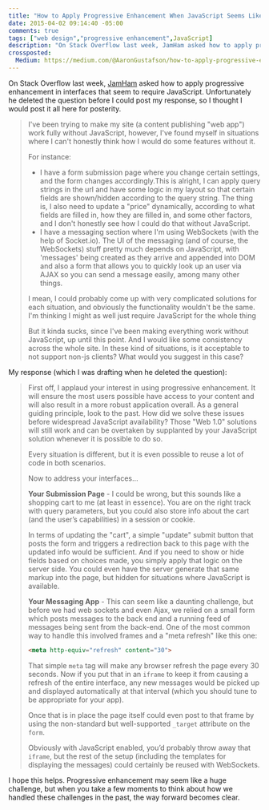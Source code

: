 ```yaml
---
title: "How to Apply Progressive Enhancement When JavaScript Seems Like a Requirement"
date: 2015-04-02 09:14:40 -05:00
comments: true
tags: ["web design","progressive enhancement",JavaScript]
description: "On Stack Overflow last week, JamHam asked how to apply progressive enhancement in interfaces that seem to require JavaScript. Unfortunately he deleted the question before I could post my response, so I thought I would post it all here for posterity."
crossposted:
  Medium: https://medium.com/@AaronGustafson/how-to-apply-progressive-enhancement-when-javascript-seems-like-a-requirement-6cf91e0822cf
---
```


On Stack Overflow last week, [JamHam](http://stackoverflow.com/users/4719194/jamham) asked how to apply progressive enhancement in interfaces that seem to require JavaScript. Unfortunately he deleted the question before I could post my response, so I thought I would post it all here for posterity.

<!-- more -->

> I've been trying to make my site (a content publishing "web app") work fully without JavaScript, however, I've found myself in situations where I can't honestly think how I would do some features without it.
>
> For instance:
>
> * I have a form submission page where you change certain settings, and the form changes accordingly.This is alright, I can apply query strings in the url and have some logic in my layout so that certain fields are shown/hidden according to the query string. The thing is, I also need to update a "price" dynamically, according to what fields are filled in, how they are filled in, and some other factors, and I don't honestly see how I could do that without JavaScript.
> * I have a messaging section where I'm using WebSockets (with the help of Socket.io). The UI of the messaging (and of course, the
WebSockets) stuff pretty much depends on JavaScript, with 'messages' being created as they arrive and appended into DOM and also a form that allows you to quickly look up an user via AJAX so you can send a message easily, among many other things.
>
> I mean, I could probably come up with very complicated solutions for each situation, and obviously the functionality wouldn't be the same. I'm thinking I might as well just require JavaScript for the whole thing
>
> But it kinda sucks, since I've been making everything work without JavaScript, up until this point. And I would like some consistency across the whole site. In these kind of situations, is it acceptable to not support non-js clients? What would you suggest in this case?

My response (which I was drafting when he deleted the question):

> First off, I applaud your interest in using progressive enhancement. It will ensure the most users possible have access to your content and will also result in a more robust application overall. As a general guiding principle, look to the past. How did we solve these issues before widespread JavaScript availability? Those "Web 1.0" solutions will still work and can be overtaken by supplanted by your JavaScript solution whenever it is possible to do so.
>
> Every situation is different, but it is even possible to reuse a lot of code in both scenarios.
>
> Now to address your interfaces…
>
> **Your Submission Page** - I could be wrong, but this sounds like a shopping cart to me (at least in essence). You are on the right track with query parameters, but you could also store info about the cart (and the user’s capabilities) in a session or cookie.
>
> In terms of updating the "cart", a simple "update" submit button that posts the form and triggers a redirection back to this page with the updated info would be sufficient. And if you need to show or hide fields based on choices made, you simply apply that logic on the server side. You could even have the server generate that same markup into the page, but hidden for situations where JavaScript is available.
>
> **Your Messaging App** - This can seem like a daunting challenge, but before we had web sockets and even Ajax, we relied on a small form which posts messages to the back end and a running feed of messages being sent from the back-end. One of the most common way to handle this involved frames and a "meta refresh" like this one:
>
> ```html
> <meta http-equiv="refresh" content="30">
> ```
>
> That simple `meta` tag will make any browser refresh the page every 30 seconds. Now if you put that in an `iframe` to keep it from causing a refresh of the entire interface, any new messages would be picked up and displayed automatically at that interval (which you should tune to be appropriate for your app).
>
> Once that is in place the page itself could even post to that frame by using the non-standard but well-supported `_target` attribute on the `form`.
>
> Obviously with JavaScript enabled, you’d probably throw away that `iframe`, but the rest of the setup (including the templates for displaying the messages) could certainly be reused with WebSockets.

I hope this helps. Progressive enhancement may seem like a huge challenge, but when you take a few moments to think about how we handled these challenges in the past, the way forward becomes clear.
